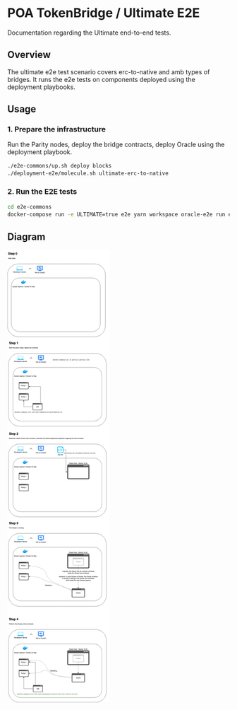 # POA TokenBridge / Ultimate E2E

Documentation regarding the Ultimate end-to-end tests.

## Overview

The ultimate e2e test scenario covers erc-to-native and amb types of bridges.
It runs the e2e tests on components deployed using the deployment playbooks.


## Usage

### 1. Prepare the infrastructure

Run the Parity nodes, deploy the bridge contracts, deploy Oracle using the deployment playbook.

```bash
./e2e-commons/up.sh deploy blocks
./deployment-e2e/molecule.sh ultimate-erc-to-native
```

### 2. Run the E2E tests

```bash
cd e2e-commons
docker-compose run -e ULTIMATE=true e2e yarn workspace oracle-e2e run erc-to-native
```

## Diagram

![diagram](./ultimate.png)
